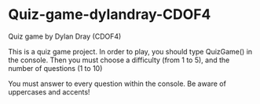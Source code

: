 # Quiz-game-dylandray-CDOF4
Quiz game by Dylan Dray (CDOF4)

This is a quiz game project. In order to play, you should type QuizGame() in the console.
Then you must choose a difficulty (from 1 to 5), and the number of questions (1 to 10)

You must answer to every question within the console. Be aware of uppercases and accents!
